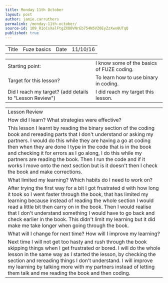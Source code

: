 ```yaml
---
title: Monday 11th October
layout: post
author: jamie.carruthers
permalink: /monday-11th-october/
source-id: 1O9_R1oCsXalFtgZXD0VNrEb754N5VZ0EyZzXwx0UTqQ
published: true
---
```

<table>
  <tr>
    <td>Title</td>
    <td>Fuze basics</td>
    <td>Date</td>
    <td>11/10/16</td>
  </tr>
</table>


<table>
  <tr>
    <td>Starting point:</td>
    <td>I know some of the basics of FUZE coding.</td>
  </tr>
  <tr>
    <td>Target for this lesson?</td>
    <td>To learn how to use binary in coding.</td>
  </tr>
  <tr>
    <td>Did I reach my target? 
(add details to "Lesson Review")</td>
    <td> I did reach my target this lesson.</td>
  </tr>
</table>


<table>
  <tr>
    <td>Lesson Review</td>
  </tr>
  <tr>
    <td>How did I learn? What strategies were effective? </td>
  </tr>
  <tr>
    <td>This lesson I learnt by reading the binary section of the coding book and rereading parts that I don't understand or asking my partners. I would do this while they are having a go at coding then when they are done I type in the code that is in the book and checking it for errors as I go along, I do this while my partners are reading the book. Then I run the code and if it works I move onto the next section but is it doesn't then I check the book and make corrections.</td>
  </tr>
  <tr>
    <td> What limited my learning? Which habits do I need to work on? </td>
  </tr>
  <tr>
    <td>After trying the first way for a bit I got frustrated d with how long it took so I went faster through the book, that has limited my learning because instead of  reading the whole section I would read a little bit then carry on in the book. Then I would realise that I don't understand something I would have to go back and check earlier in the book. This didn't limit my learning but it did make me take longer when going through the book.</td>
  </tr>
  <tr>
    <td>What will I change for next time? How will I improve my learning?</td>
  </tr>
  <tr>
    <td>Next time I will not get too hasty and rush through the book skipping things when I get frustrated or bored. I will do the whole lesson in the same way as I started the lesson, by checking the section and rereading things I don't understand. I will improve my learning by talking more with my partners instead of letting them talk and me reading the book and then coding.</td>
  </tr>
</table>


